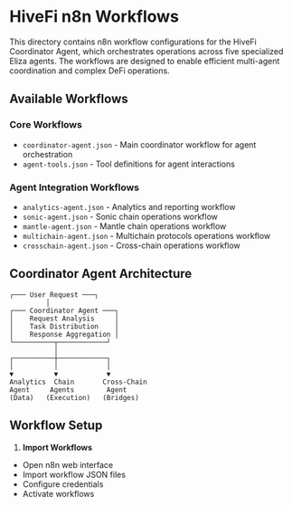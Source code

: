 # HiveFi n8n Workflows

This directory contains n8n workflow configurations for the HiveFi Coordinator Agent, which orchestrates operations across five specialized Eliza agents. The workflows are designed to enable efficient multi-agent coordination and complex DeFi operations.

## Available Workflows

### Core Workflows
- `coordinator-agent.json` - Main coordinator workflow for agent orchestration
- `agent-tools.json` - Tool definitions for agent interactions

### Agent Integration Workflows
- `analytics-agent.json` - Analytics and reporting workflow
- `sonic-agent.json` - Sonic chain operations workflow
- `mantle-agent.json` - Mantle chain operations workflow
- `multichain-agent.json` - Multichain protocols operations workflow
- `crosschain-agent.json` - Cross-chain operations workflow

## Coordinator Agent Architecture

```
┌─── User Request ───┐
         │
┌─── Coordinator Agent ───┐
│    Request Analysis     │
│    Task Distribution    │
│    Response Aggregation │
└──────────┬────────────┘
           │
┌──────────┼────────────┐
│          │            │
▼          ▼            ▼
Analytics  Chain       Cross-Chain
Agent     Agents        Agent
(Data)   (Execution)   (Bridges)
```

## Workflow Setup

1. **Import Workflows**
- Open n8n web interface
- Import workflow JSON files
- Configure credentials
- Activate workflows
